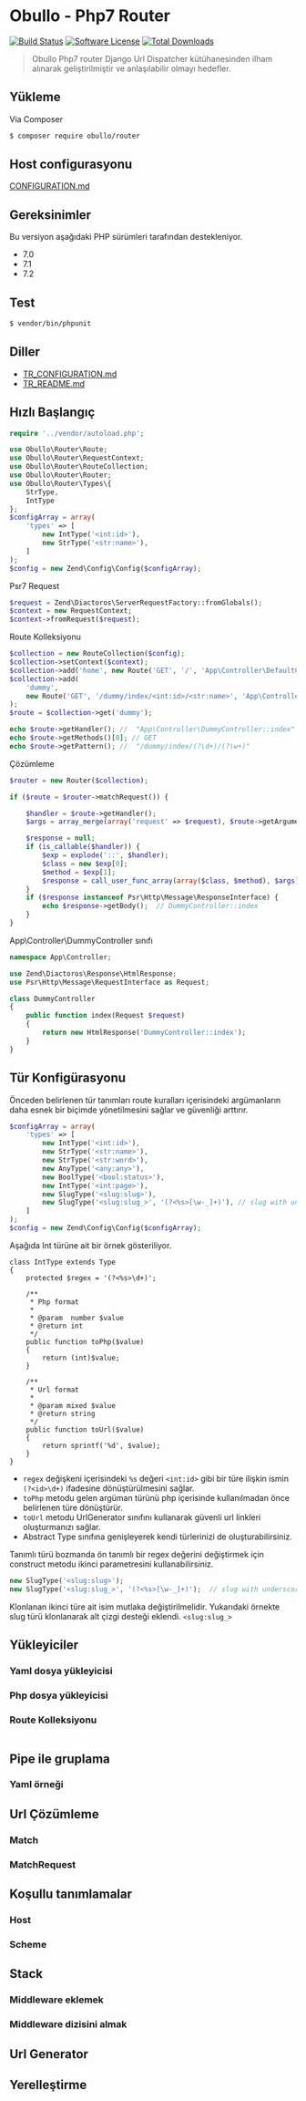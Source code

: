 
# Obullo - Php7 Router

[![Build Status](https://travis-ci.org/obullo/Router.svg?branch=master)](https://travis-ci.org/obullo/Router)
[![Software License](https://img.shields.io/badge/license-MIT-brightgreen.svg)](LICENSE.md)
[![Total Downloads](https://img.shields.io/packagist/dt/obullo/router.svg)](https://packagist.org/packages/obullo/router)

> Obullo Php7 router Django Url Dispatcher kütühanesinden ilham alınarak geliştirilmiştir ve anlaşılabilir olmayı hedefler.

## Yükleme

Via Composer

``` bash
$ composer require obullo/router
```

## Host configurasyonu

[CONFIGURATION.md](CONFIGURATION.md)

## Gereksinimler

Bu versiyon aşağıdaki PHP sürümleri tarafından destekleniyor.

* 7.0
* 7.1
* 7.2

## Test

``` bash
$ vendor/bin/phpunit
```

## Diller

* [TR_CONFIGURATION.md](TR_CONFIGURATION.md)
* [TR_README.md](TR_README.md)


## Hızlı Başlangıç

```php
require '../vendor/autoload.php';

use Obullo\Router\Route;
use Obullo\Router\RequestContext;
use Obullo\Router\RouteCollection;
use Obullo\Router\Router;
use Obullo\Router\Types\{
    StrType,
    IntType
};
$configArray = array(
    'types' => [
        new IntType('<int:id>'),
        new StrType('<str:name>'),
    ]
);
$config = new Zend\Config\Config($configArray);
```

Psr7 Request

```php
$request = Zend\Diactoros\ServerRequestFactory::fromGlobals();
$context = new RequestContext;
$context->fromRequest($request);
```

Route Kolleksiyonu

```php
$collection = new RouteCollection($config);
$collection->setContext($context);
$collection->add('home', new Route('GET', '/', 'App\Controller\DefaultController::index'));
$collection->add(
    'dummy',
    new Route('GET', '/dummy/index/<int:id>/<str:name>', 'App\Controller\DummyController::index')
);
$route = $collection->get('dummy');

echo $route->getHandler(); //  "App\Controller\DummyController::index"
echo $route->getMethods()[0]; // GET
echo $route->getPattern(); //  "/dummy/index/(?\d+)/(?\w+)"
```

Çözümleme

```php
$router = new Router($collection);

if ($route = $router->matchRequest()) {

    $handler = $route->getHandler();
    $args = array_merge(array('request' => $request), $route->getArguments());

    $response = null;
    if (is_callable($handler)) {
        $exp = explode('::', $handler);
        $class = new $exp[0];
        $method = $exp[1];
        $response = call_user_func_array(array($class, $method), $args);
    }
    if ($response instanceof Psr\Http\Message\ResponseInterface) {
        echo $response->getBody();  // DummyController::index
    }
}
```

App\Controller\DummyController sınıfı

```php
namespace App\Controller;

use Zend\Diactoros\Response\HtmlResponse;
use Psr\Http\Message\RequestInterface as Request;

class DummyController
{
    public function index(Request $request)
    {
        return new HtmlResponse('DummyController::index');
    }
}
```

## Tür Konfigürasyonu

Önceden belirlenen tür tanımları route kuralları içerisindeki argümanların daha esnek bir biçimde yönetilmesini sağlar ve güvenliği arttırır.

```php
$configArray = array(
    'types' => [
        new IntType('<int:id>'),
        new StrType('<str:name>'),
        new StrType('<str:word>'),
        new AnyType('<any:any>'),
        new BoolType('<bool:status>'),
        new IntType('<int:page>'),
        new SlugType('<slug:slug>'),
        new SlugType('<slug:slug_>', '(?<%s>[\w-_]+)'), // slug with underscore
    ]
);
$config = new Zend\Config\Config($configArray);
```

Aşağıda Int türüne ait bir örnek gösteriliyor.

```
class IntType extends Type
{
    protected $regex = '(?<%s>\d+)';

    /**
     * Php format
     * 
     * @param  number $value 
     * @return int
     */
    public function toPhp($value)
    {
        return (int)$value;
    }

    /**
     * Url format
     * 
     * @param mixed $value
     * @return string
     */
    public function toUrl($value)
    {
        return sprintf('%d', $value);
    }
}
```

* `regex` değişkeni içerisindeki `%s` değeri `<int:id>` gibi bir türe ilişkin ismin `(?<id>\d+)` ifadesine dönüştürülmesini sağlar.
* `toPhp` metodu gelen argüman türünü php içerisinde kullanılmadan önce belirlenen türe dönüştürür.
* `toUrl` metodu UrlGenerator sınıfını kullanarak güvenli url linkleri oluşturmanızı sağlar.
* Abstract Type sınıfına genişleyerek kendi türlerinizi de oluşturabilirsiniz.


Tanımlı türü bozmanda ön tanımlı bir regex değerini değiştirmek için construct metodu ikinci parametresini kullanabilirsiniz.

```php
new SlugType('<slug:slug>');
new SlugType('<slug:slug_>', '(?<%s>[\w-_]+)');  // slug with underscore
```

Klonlanan ikinci türe ait isim mutlaka değiştirilmelidir. Yukarıdaki örnekte slug türü klonlanarak alt çizgi desteği eklendi. `<slug:slug_>`


## Yükleyiciler

### Yaml dosya yükleyicisi

### Php dosya yükleyicisi



### Route Kolleksiyonu

```php

```

## Pipe ile gruplama


### Yaml örneği


## Url Çözümleme

### Match


### MatchRequest


## Koşullu tanımlamalar

### Host

### Scheme


## Stack

### Middleware eklemek

### Middleware dizisini almak


## Url Generator


## Yerelleştirme